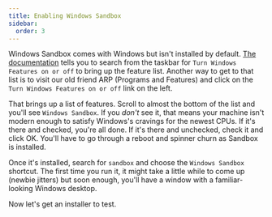 ```yaml
---
title: Enabling Windows Sandbox
sidebar:
  order: 3
---
```


Windows Sandbox comes with Windows but isn't installed by default. [The documentation](https://learn.microsoft.com/en-us/windows/security/application-security/application-isolation/windows-sandbox/windows-sandbox-overview) tells you to search from the taskbar for `Turn Windows Features on or off` to bring up the feature list. Another way to get to that list is to visit our old friend ARP (Programs and Features) and click on the `Turn Windows Features on or off` link on the left.

That brings up a list of features. Scroll to almost the bottom of the list and you'll see `Windows Sandbox`. If you _don't_ see it, that means your machine isn't modern enough to satisfy Windows's cravings for the newest CPUs. If it's there and checked, you're all done. If it's there and unchecked, check it and click OK. You'll have to go through a reboot and spinner churn as Sandbox is installed.

Once it's installed, search for `sandbox` and choose the `Windows Sandbox` shortcut. The first time you run it, it might take a little while to come up (newbie jitters) but soon enough, you'll have a window with a familiar-looking Windows desktop.

Now let's get an installer to test.
